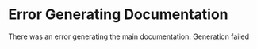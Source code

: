 # Error Generating Documentation

There was an error generating the main documentation: Generation failed